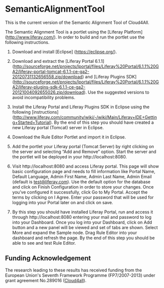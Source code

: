 # SemanticAlignmentTool
This is the current version of the Semantic Alignment Tool of Cloud4All.

The Semantic Alignment Tool is a portlet using the [Liferay Platform] (http://www.liferay.com/). In order to build and run the portlet use the following instructions.

1)	Download and install [Eclipse] (https://eclipse.org/).

2)	Download and extract the [Liferay Portal 6.1.1] (http://sourceforge.net/projects/lportal/files/Liferay%20Portal/6.1.1%20GA2/liferay-portal-tomcat-6.1.1-ce-ga2-20120731132656558.zip/download) and [Liferay Plugins SDK] (http://sourceforge.net/projects/lportal/files/Liferay%20Portal/6.1.1%20GA2/liferay-plugins-sdk-6.1.1-ce-ga2-20121004092655026.zip/download). Use the suggested versions to avoid incompatibility problems. 

3)	Install the Liferay Portal and Liferay Plugins SDK in Eclipse using the following [instructions] (http://www.liferay.com/community/wiki/-/wiki/Main/Liferay+IDE+Getting+Started+Tutorial). By the end of this step you should have created a new Liferay portal (Tomcat) server in Eclipse.

4)	Download the Rule Editor Portlet and import it in Eclipse. 

5)	Add the portlet your Liferay portal (Tomcat Server) by right clicking on the server and selecting “Add and Remove” option. Start the server and the portlet will be deployed in your http://localhost:8080. 

6)	Visit http://localhost:8080 and access Liferay portal. This page will show basic configuration page and needs to fill information like Portal Name, Default Language, Admin First Name, Admin Last Name, Admin Email (default is test@liferay.com). Use the default option for the database and click on Finish Configuration in order to store your changes. Once you’ve configured it successfully, click Go to My Portal. Accept the terms by clicking on I Agree. Enter your password that will be used for logging into your Portal later on and click on save.

7)	By this step you should have installed Liferay Portal, run and access it through http://localhost:8080 entering your mail and password to log into your Dashboard. Once you log into your Dashboard, click on Add button and a new panel will be viewed and set of tabs are shown. Select More and expand the Sample node. Drag Rule Editor into your dashboard and refresh the page. By the end of this step you should be able to see and test Rule Editor.

## Funding Acknowledgement

The research leading to these results has received funding from the European
Union's Seventh Framework Programme (FP7/2007-2013) under grant agreement No.289016
([Cloud4all](http://www.cloud4all.info/)).
